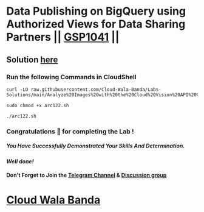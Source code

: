 # Data Publishing on BigQuery using Authorized Views for Data Sharing Partners || [GSP1041](https://www.cloudskillsboost.google/focuses/42016?parent=catalog) ||

## Solution [here]()

### Run the following Commands in CloudShell

```
curl -LO raw.githubusercontent.com/Cloud-Wala-Banda/Labs-Solutions/main/Analyze%20Images%20with%20the%20Cloud%20Vision%20API%20Challenge%20Lab/arc122.sh

sudo chmod +x arc122.sh

./arc122.sh
```

### Congratulations 🎉 for completing the Lab !

##### *You Have Successfully Demonstrated Your Skills And Determination.*

#### *Well done!*

#### Don't Forget to Join the [Telegram Channel](https://t.me/cloudwalabanda) & [Discussion group](https://t.me/cloudwalabandachats)

# [Cloud Wala Banda](https://www.youtube.com/@cloudwalabanda)